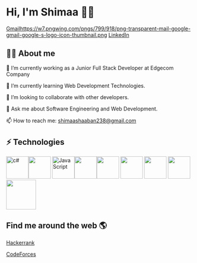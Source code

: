 #  Hi, I'm Shimaa 👩‍💻
[Gmail](shimaashaaban238@gmail.com)https://w7.pngwing.com/pngs/799/918/png-transparent-mail-google-gmail-google-s-logo-icon-thumbnail.png [LinkedIn](www.linkedin.com/in/shimaa-shaaban-83a56718b)

## 👩‍💻 About me
🔭 I’m currently working as a Junior Full Stack Developer at Edgecom Company

 🌱 I’m currently learning Web Development Technologies.

👯 I’m looking to collaborate with other developers. 

💬 Ask me about Software Engineering and Web Development. 

📫 How to reach me: shimaashaaban238@gmail.com 

##  ⚡ Technologies
<img src="https://cdn.worldvectorlogo.com/logos/c--4.svg" width=60 height=60 alt="c#"/><img src="https://cdn.worldvectorlogo.com/logos/c.svg" width=60 height=60 /> 
<img src="https://cdn.worldvectorlogo.com/logos/logo-javascript.svg" width=60 height=60 alt="JavaScript"/><img src="https://cdn.worldvectorlogo.com/logos/html-1.svg" width=60 height=60 /><img src="https://cdn.worldvectorlogo.com/logos/css-3.svg" width=60 height=60/> <img src="https://cdn.worldvectorlogo.com/logos/dot-net-core-7.svg" width=60 height=60 /> <img src="https://cdn.worldvectorlogo.com/logos/jquery-colored-.svg" width=60 height=60/> <img src="https://cdn.worldvectorlogo.com/logos/microsoft-net.svg" width=60 height=60/> <img src="https://www.svgrepo.com/show/303229/microsoft-sql-server-logo.svg" width=80 height=80/>



  

 
## Find me around the web 🌎

 [Hackerrank](https://www.hackerrank.com/profile/shimaashaaban238)
 
[CodeForces](https://codeforces.com/profile/shimaa31)
